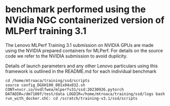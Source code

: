 # benchmark performed using the NVidia NGC containerized version of MLPerf training 3.1

The Lenovo MLPerf Training 3.1 submission on NVIDIA GPUs are made using the NVIDIA prepared
containers for MLPerf. For details on the source code we refer to the NVIDIA submission to
avoid duplicity.

Details of launch parameters and any other Lenovo particulars using this framework is outlined
in the README.md for each individual benchmark

```
cd /home/mtroaca/training/ssd/scripts
source config_DGXH100_001x04x032.sh
CONT=nvcr.io/nvdlfwea/mlperfv31/ssd:20230926.pytorch DATADIR=/dm7100f/test/data LOGDIR=/home/mtroaca/training/ssd/logs bash run_with_docker.shC: cd /scratch/training-v3.1/ssd/scripts
```
